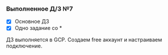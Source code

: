 ### Выполненное Д/З №7

 - [x] Основное ДЗ
 - [x] Одно задание со *

 ДЗ выполняется в GCP. Создаем free аккаунт и настраиваем подключение. 

 